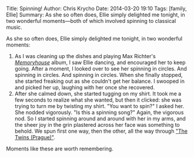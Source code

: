 Title: Spinning!
Author: Chris Krycho
Date: 2014-03-20 19:10
Tags: [family, Ellie]
Summary: As she so often does, Ellie simply delighted me tonight, in two wonderful moments&mdash;both of which involved spinning to classical music.

As she so often does, Ellie simply delighted me tonight, in two wonderful moments:

 1. As I was cleaning up the dishes and playing Max Richter's
    [_Memoryhouse_][it] album, I saw Ellie dancing, and encouraged her to keep
    going. After a moment, I looked over to see her spinning in circles. And
    spinning in circles. And spinning in circles. When she finally stopped, she
    started freaking out as she couldn't get her balance. I swooped in and
    picked her up, laughing with her once she recovered.
 2. After she calmed down, she started tugging on my shirt. It took me a few
    seconds to realize what she wanted, but then it clicked: she was trying to
    turn me by twisting my shirt. "You want to spin?" I asked her. She nodded
    vigorously. "Is this a spinning song?" Again, the vigorous nod. So I started
    spinning around and around with her in my arms, and the sheer joy in the
    grin plastered across her face was something to behold. We spun first one
    way, then the other, all the way through ["The Twins (Prague)"][twins].

Moments like these are worth remembering.

[it]: https://itunes.apple.com/us/album/memoryhouse/id545010150
[twins]: http://www.youtube.com/watch?v=BfoSv8iWA_I